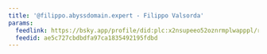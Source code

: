 ```yaml
---
title: '@filippo.abyssdomain.expert - Filippo Valsorda'
params:
  feedlink: https://bsky.app/profile/did:plc:x2nsupeeo52oznrmplwapppl/rss
  feedid: ae5c727cbdbdfa97ca1835492195fdbd
---
```

